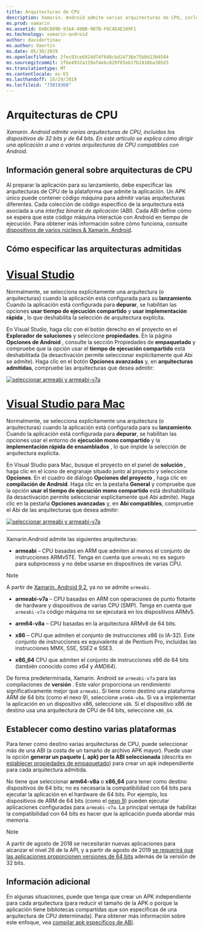 ```yaml
---
title: Arquitecturas de CPU
description: Xamarin. Android admite varias arquitecturas de CPU, incluidos los dispositivos de 32 bits y de 64 bits. En este artículo se explica cómo dirigir una aplicación a una o varias arquitecturas de CPU compatibles con Android.
ms.prod: xamarin
ms.assetid: D4BC889D-9164-49BB-9B7B-F6C4E4E109F1
ms.technology: xamarin-android
author: davidortinau
ms.author: daortin
ms.date: 05/30/2019
ms.openlocfilehash: 2fec93ce6924d74f848cbd24736e75b0d1304584
ms.sourcegitcommit: 2fbe4932a319af4ebc829f65eb1fb1816ba305d3
ms.translationtype: MT
ms.contentlocale: es-ES
ms.lasthandoff: 10/29/2019
ms.locfileid: "73019368"
---
```

# <a name="cpu-architectures"></a>Arquitecturas de CPU

_Xamarin. Android admite varias arquitecturas de CPU, incluidos los dispositivos de 32 bits y de 64 bits. En este artículo se explica cómo dirigir una aplicación a una o varias arquitecturas de CPU compatibles con Android._

## <a name="cpu-architectures-overview"></a>Información general sobre arquitecturas de CPU

Al preparar la aplicación para su lanzamiento, debe especificar las arquitecturas de CPU de la plataforma que admite la aplicación. Un APK único puede contener código máquina para admitir varias arquitecturas diferentes. Cada colección de código específico de la arquitectura está asociada a una *interfaz binaria de aplicación* (ABI). Cada ABI define cómo se espera que este código máquina interactúe con Android en tiempo de ejecución.
Para obtener más información sobre cómo funciona, consulte [dispositivos de varios núcleos &amp; Xamarin. Android](~/android/deploy-test/multicore-devices.md).

## <a name="how-to-specify-supported-architectures"></a>Cómo especificar las arquitecturas admitidas

# <a name="visual-studiotabwindows"></a>[Visual Studio](#tab/windows)

Normalmente, se selecciona explícitamente una arquitectura (o arquitecturas) cuando la aplicación está configurada para su **lanzamiento**. Cuando la aplicación está configurada para **depurar**, se habilitan las opciones **usar tiempo de ejecución compartido** y **usar implementación rápida** , lo que deshabilita la selección de arquitectura explícita.

En Visual Studio, haga clic con el botón derecho en el proyecto en el **Explorador de soluciones** y seleccione **propiedades**. En la página **Opciones de Android** , consulte la sección Propiedades de **empaquetado** y compruebe que la opción usar el **tiempo de ejecución compartido** está deshabilitada (la desactivación permite seleccionar explícitamente qué Abi se admite). Haga clic en el botón **Opciones avanzadas** y, en **arquitecturas admitidas**, compruebe las arquitecturas que desea admitir:

[![seleccionar armeabi y armeabi-v7a](cpu-architectures-images/vs/01-abi-selections-sml.png)](cpu-architectures-images/vs/01-abi-selections.png#lightbox)

# <a name="visual-studio-for-mactabmacos"></a>[Visual Studio para Mac](#tab/macos)

Normalmente, se selecciona explícitamente una arquitectura (o arquitecturas) cuando la aplicación está configurada para su **lanzamiento**. Cuando la aplicación está configurada para **depurar**, se habilitan las opciones usar el entorno de **ejecución mono compartido** y la **implementación rápida de ensamblados** , lo que impide la selección de arquitectura explícita.

En Visual Studio para Mac, busque el proyecto en el panel de **solución** , haga clic en el icono de engranaje situado junto al proyecto y seleccione **Opciones**. En el cuadro de diálogo **Opciones del proyecto** , haga clic en **compilación de Android**. Haga clic en la pestaña **General** y compruebe que la opción **usar el tiempo de ejecución mono compartido** está deshabilitada (la desactivación permite seleccionar explícitamente qué Abi admite). Haga clic en la pestaña **Opciones avanzadas** y, en **Abi compatibles**, compruebe el Abi de las arquitecturas que desea admitir:

[![seleccionar armeabi y armeabi-v7a](cpu-architectures-images/xs/01-abi-selections-sml.png)](cpu-architectures-images/xs/01-abi-selections.png#lightbox)

-----

Xamarin.Android admite las siguientes arquitecturas:

- **armeabi** &ndash; CPU basadas en ARM que admiten al menos el conjunto de instrucciones ARMv5TE. Tenga en cuenta que `armeabi` no es seguro para subprocesos y no debe usarse en dispositivos de varias CPU.

> [!NOTE]
> A partir de [Xamarin. Android 9,2](https://docs.microsoft.com/xamarin/android/release-notes/9/9.2#removal-of-support-for-armeabi-cpu-architecture), ya no se admite `armeabi`.

- **armeabi-v7a** &ndash; CPU basadas en ARM con operaciones de punto flotante de hardware y dispositivos de varias CPU (SMP). Tenga en cuenta que `armeabi-v7a` código máquina no se ejecutará en los dispositivos ARMv5.

- **arm64-v8a** &ndash; CPU basadas en la arquitectura ARMv8 de 64 bits.

- **x86** &ndash; CPU que admiten el conjunto de instrucciones x86 (o IA-32). Este conjunto de instrucciones es equivalente al de Pentium Pro, incluidas las instrucciones MMX, SSE, SSE2 e SSE3.

- **x86_64** CPU que admiten el conjunto de instrucciones x86 de 64 bits (también conocido como *x64* y *AMD64*).

De forma predeterminada, Xamarin. Android se `armeabi-v7a` para las compilaciones de **versión** . Este valor proporciona un rendimiento significativamente mejor que `armeabi`. Si tiene como destino una plataforma ARM de 64 bits (como el nexo 9), seleccione `arm64-v8a`. Si va a implementar la aplicación en un dispositivo x86, seleccione `x86`. Si el dispositivo x86 de destino usa una arquitectura de CPU de 64 bits, seleccione `x86_64`.

## <a name="targeting-multiple-platforms"></a>Establecer como destino varias plataformas

Para tener como destino varias arquitecturas de CPU, puede seleccionar más de una ABI (a costa de un tamaño de archivo APK mayor). Puede usar la opción **generar un paquete (. apk) por la ABI seleccionada** (descrita en [establecer propiedades de empaquetado](~/android/deploy-test/release-prep/index.md#Set_Packaging_Properties)) para crear un apk independiente para cada arquitectura admitida.

No tiene que seleccionar **arm64-v8a** o **x86_64** para tener como destino dispositivos de 64 bits; no es necesaria la compatibilidad con 64 bits para ejecutar la aplicación en el hardware de 64 bits. Por ejemplo, los dispositivos de ARM de 64 bits (como el [nexo 9](https://www.google.com/nexus/9/)) pueden ejecutar aplicaciones configuradas para `armeabi-v7a`. La principal ventaja de habilitar la compatibilidad con 64 bits es hacer que la aplicación pueda abordar más memoria.

> [!NOTE]
> A partir de agosto de 2018 se necesitarán nuevas aplicaciones para alcanzar el nivel 26 de la API, y a partir de agosto de 2019 [se requerirá que las aplicaciones proporcionen versiones de 64 bits](https://android-developers.googleblog.com/2017/12/improving-app-security-and-performance.html) además de la versión de 32 bits.

## <a name="additional-information"></a>Información adicional

En algunas situaciones, puede que tenga que crear un APK independiente para cada arquitectura (para reducir el tamaño de la APK o porque la aplicación tiene bibliotecas compartidas que son específicas de una arquitectura de CPU determinada).
Para obtener más información sobre este enfoque, vea [compilar apk específicos de ABI](~/android/deploy-test/building-apps/abi-specific-apks.md).
